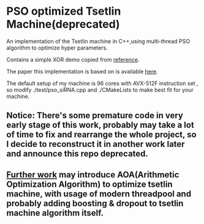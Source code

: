 # PSO optimized Tsetlin Machine(deprecated)

An implementation of the Tsetlin machine in C++,using multi-thread PSO algorithm to optimize hyper parameters.

Contains a simple XOR demo copied from [reference](https://github.com/222464/TsetlinMachine.git).


The paper this implementation is based on is available [here](https://arxiv.org/abs/1804.01508).

The default setup of my machine is 96 cores with AVX-512F instruction set , so modify ./test/pso_siRNA.cpp and ./CMakeLists to make best fit for your machine.

## **Notice:** There's some premature code in very early stage of this work, probably may take a lot of time to fix and rearrange the whole project, so I decide to reconstruct it in another work later and announce this repo deprecated.

## [Further work](https://github.com/A-nnonymous/RSATsetlinMachine) may introduce AOA(Arithmetic Optimization Algorithm) to optimize tsetlin machine, with usage of modern threadpool and probably adding boosting & dropout to tsetlin machine algorithm itself.
